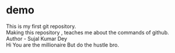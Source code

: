 # demo
This is my first git repository.
<br>
Making this repository , teaches me about the commands of github.
<br>
Author - Sujal Kumar Dey
<br>
Hi
You are the millionaire
But do the hustle bro.